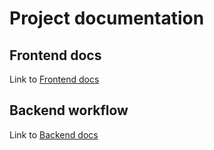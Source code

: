 # Project documentation 
## Frontend docs
Link to [Frontend docs](frontend/frontend.md)
## Backend  workflow
Link to [Backend docs](backend/readme.md)
